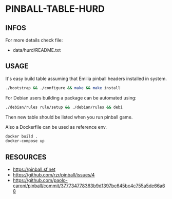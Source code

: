 # PINBALL-TABLE-HURD #


## INFOS ##

For more details check file:

  * data/hurd/README.txt


## USAGE ##

It's easy build table assuming that Emilia pinball headers installed in system.

```sh
./bootstrap && ./configure && make && make install
```

For Debian users building a package can be automated using:

```sh
./debian/rules rule/setup && ./debian/rules && debi
```

Then new table should be listed when you run pinball game.


Also a Dockerfile can be used as reference env.

```sh
docker build .
docker-compose up
```


## RESOURCES ##

  * <https://pinball.sf.net>
  * <https://github.com/rzr/pinball/issues/4>
  * <https://github.com/paolo-caroni/pinball/commit/377734778363b9d1397bc645bc4c755a5de66a68>
